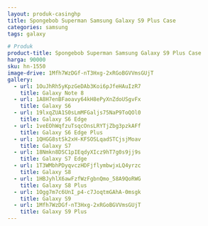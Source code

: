 ```yaml
---
layout: produk-casinghp
title: Spongebob Superman Samsung Galaxy S9 Plus Case
categories: samsung
tags: galaxy

# Produk
product-title: Spongebob Superman Samsung Galaxy S9 Plus Case
harga: 90000
sku: hn-1550
image-drive: 1Mfh7WzDGf-nT3Hxg-2xRGoBGVVmsGUjT
gallery:
  - url: 1OuJhRh5yKpzGeDAb3Koi6pJfeHAuIzR7
    title: Galaxy Note 8
  - url: 1A8H7enBFaoavy64kH8ePyXnZdoUSgvFx
    title: Galaxy S6
  - url: 19lxqZUA1S0sLmMFGaljs75NaP9ToQOl0
    title: Galaxy S6 Edge
  - url: 1veEOhWqfzuTsqcOnsLRYTjZbg3pzkAFf
    title: Galaxy S6 Edge Plus
  - url: 1QHGG8stSk2xH-KFSOSLqadSTCjsjMoav
    title: Galaxy S7
  - url: 18Nmkn8DSC1pIEqdyXIcz9hT7g0s9jj9s
    title: Galaxy S7 Edge
  - url: 1T3WMbhPDyqvczHDFjflymbwjxLQ4yrzc
    title: Galaxy S8
  - url: 1HBJyhlX6awFzfWzFgbnQmo_58A9QoRWG
    title: Galaxy S8 Plus
  - url: 1Ogg7m7c6UnI_p4-c7JoqtmGAhA-0msgk
    title: Galaxy S9
  - url: 1Mfh7WzDGf-nT3Hxg-2xRGoBGVVmsGUjT
    title: Galaxy S9 Plus
---
```

